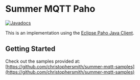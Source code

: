 # Summer MQTT Paho
[![Javadocs](https://www.javadoc.io/badge/com.github.christophersmith/summer-mqtt-paho.svg)](https://www.javadoc.io/doc/com.github.christophersmith/summer-mqtt-paho)

This is an implementation using the [Eclipse Paho Java Client](https://github.com/eclipse/paho.mqtt.java).

## Getting Started

Check out the samples provided at: [https://github.com/christophersmith/summer-mqtt-samples](https://github.com/christophersmith/summer-mqtt-samples)